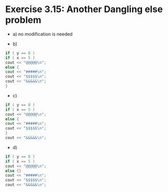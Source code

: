 # Exercise 3.15: Another Dangling else problem

- a) no modification is needed

- b)
```cpp
if ( y == 8 )
if ( x == 5 )
cout << "@@@@@\n";
else {
cout << "#####\n";
cout << "$$$$$\n";
cout << "&&&&&\n";
} 
```

- c) 
```cpp
if ( y == 8 )
if ( x == 5 )
cout << "@@@@@\n";
else {
cout << "#####\n";
cout << "$$$$$\n";
}
cout << "&&&&&\n"; 
```

- d)
```cpp
if ( y == 8 )
if ( x == 5 )
cout << "@@@@@\n";
else {}
cout << "#####\n";
cout << "$$$$$\n";
cout << "&&&&&\n"; 

```